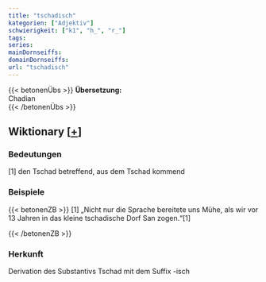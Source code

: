 ```yaml
---
title: "tschadisch"
kategorien: ["Adjektiv"]
schwierigkeit: ["k1", "h_", "r_"]
tags:
series:
mainDornseiffs:
domainDornseiffs:
url: "tschadisch"
---
```


{{< betonenÜbs >}}
**Übersetzung:**  
Chadian  
{{< /betonenÜbs >}}

## Wiktionary [[+](https://de.wiktionary.org/wiki/tschadisch)]

### Bedeutungen
[1] den Tschad betreffend, aus dem Tschad kommend  

### Beispiele
{{< betonenZB >}}
[1] „Nicht nur die Sprache bereitete uns Mühe, als wir vor 13 Jahren in das kleine tschadische Dorf San zogen.“[1]  

{{< /betonenZB >}}
### Herkunft
Derivation des Substantivs Tschad mit dem Suffix -isch  


